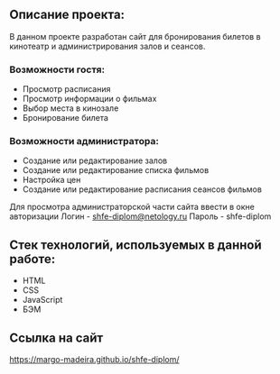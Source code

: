 ## Описание проекта:
В данном проекте  разработан сайт для бронирования билетов в кинотеатр и администрирования залов и сеансов.

### Возможности гостя:
- Просмотр расписания
- Просмотр информации о фильмах
- Выбор места в кинозале
- Бронирование билета

### Возможности администратора:
- Создание или редактирование залов
- Создание или редактирование списка фильмов
- Настройка цен
- Создание или редактирование расписания сеансов фильмов

Для просмотра администраторской части сайта ввести в окне авторизации
Логин - shfe-diplom@netology.ru
Пароль - shfe-diplom

## Стек технологий, используемых в данной работе:

- HTML
- CSS 
- JavaScript
- БЭМ

## Ссылка на сайт

https://margo-madeira.github.io/shfe-diplom/
